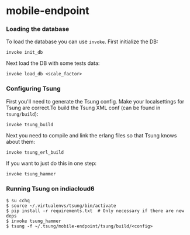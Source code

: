 # mobile-endpoint

### Loading the database

To load the database you can use `invoke`. First initialize the DB:

```
invoke init_db
```

Next load the DB with some tests data:

```
invoke load_db <scale_factor>
```

### Configuring Tsung

First you'll need to generate the Tsung config. Make your localsettings for Tsung are correct.To build the
Tsung XML conf (can be found in `tsung/build`):
```
invoke tsung_build
```

Next you need to compile and link the erlang files so that Tsung knows about them:
```
invoke tsung_erl_build
```

If you want to just do this in one step:

```
invoke tsung_hammer
```

### Running Tsung on indiacloud6
```
$ su cchq
$ source ~/.virtualenvs/tsung/bin/activate
$ pip install -r requirements.txt  # Only necessary if there are new deps
$ invoke tsung_hammer
$ tsung -f ~/.tsung/mobile-endpoint/tsung/build/<config>
```
